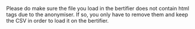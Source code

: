 Please do make sure the file you load in the bertifier does not contain html tags due to the anonymiser. 
If so, you only have to remove them and keep the CSV in order to load it on the bertifier.
